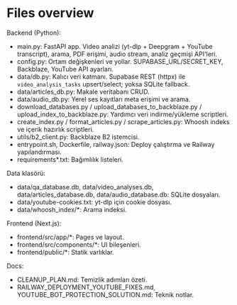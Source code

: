 # Files overview

Backend (Python):
- main.py: FastAPI app. Video analizi (yt-dlp + Deepgram + YouTube transcript), arama, PDF erişimi, audio stream, analiz geçmişi API'leri.
- config.py: Ortam değişkenleri ve yollar. SUPABASE_URL/SECRET_KEY, Backblaze, YouTube API ayarları.
- data/db.py: Kalıcı veri katmanı. Supabase REST (httpx) ile `video_analysis_tasks` upsert/select; yoksa SQLite fallback.
- data/articles_db.py: Makale veritabanı CRUD.
- data/audio_db.py: Yerel ses kayıtları meta erişimi ve arama.
- download_databases.py / upload_databases_to_backblaze.py / upload_index_to_backblaze.py: Yardımcı veri indirme/yükleme scriptleri.
- create_index.py / format_articles.py / scrape_articles.py: Whoosh indeks ve içerik hazırlık scriptleri.
- utils/b2_client.py: Backblaze B2 istemcisi.
- entrypoint.sh, Dockerfile, railway.json: Deploy çalıştırma ve Railway yapılandırması.
- requirements*.txt: Bağımlılık listeleri.

Data klasörü:
- data/qa_database.db, data/video_analyses.db, data/articles_database.db, data/audio_database.db: SQLite dosyaları.
- data/youtube-cookies.txt: yt-dlp için cookie dosyası.
- data/whoosh_index/*: Arama indeksi.

Frontend (Next.js):
- frontend/src/app/*: Pages ve layout.
- frontend/src/components/*: UI bileşenleri.
- frontend/public/*: Statik varlıklar.

Docs:
- CLEANUP_PLAN.md: Temizlik adımları özeti.
- RAILWAY_DEPLOYMENT_YOUTUBE_FIXES.md, YOUTUBE_BOT_PROTECTION_SOLUTION.md: Teknik notlar.


